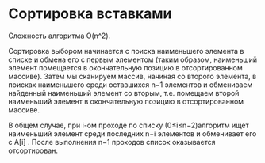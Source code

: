# Сортировка вставками

Сложность алгоритма O(n^2).

Сортировка выбором начинается с поиска наименьшего элемента в списке и обмена его с первым элементом (таким образом, наименьший элемент помещается в окончательную позицию в отсортированном массиве). Затем мы сканируем массив, начиная со второго элемента, в поисках наименьшего среди оставшихся n−1 элементов и обмениваем найденный наименьший элемент со вторым, т.е. помещаем второй наименьший элемент в окончательную позицию в отсортированном массиве. 

В общем случае, при i-ом проходе по списку (0≤i≤n−2)алгоритм ищет наименьший элемент среди последних n−i элементов и обменивает его с A[i] . После выполнения n−1 проходов список оказывается отсортирован.
